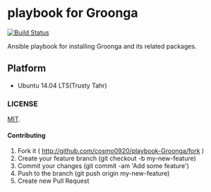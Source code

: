 playbook for Groonga
===

[![Build Status](https://travis-ci.org/cosmo0920/playbook-Groonga.svg?branch=master)](https://travis-ci.org/cosmo0920/playbook-Groonga)

Ansible playbook for installing Groonga and its related packages.

## Platform

* Ubuntu 14.04 LTS(Trusty Tahr)

### LICENSE

[MIT](LICENSE).

#### Contributing

1. Fork it ( http://github.com/cosmo0920/playbook-Groonga/fork )
2. Create your feature branch (git checkout -b my-new-feature)
3. Commit your changes (git commit -am 'Add some feature')
4. Push to the branch (git push origin my-new-feature)
5. Create new Pull Request
